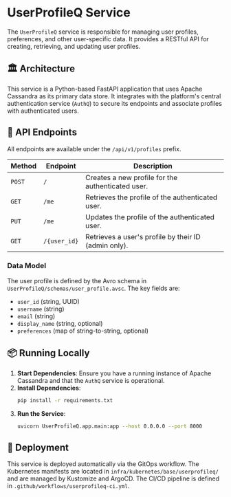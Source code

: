 # UserProfileQ Service

The `UserProfileQ` service is responsible for managing user profiles, preferences, and other user-specific data. It provides a RESTful API for creating, retrieving, and updating user profiles.

## 🏛️ Architecture

This service is a Python-based FastAPI application that uses Apache Cassandra as its primary data store. It integrates with the platform's central authentication service (`AuthQ`) to secure its endpoints and associate profiles with authenticated users.

## 🚀 API Endpoints

All endpoints are available under the `/api/v1/profiles` prefix.

| Method | Endpoint      | Description                               |
|--------|---------------|-------------------------------------------|
| `POST` | `/`           | Creates a new profile for the authenticated user. |
| `GET`   | `/me`         | Retrieves the profile of the authenticated user. |
| `PUT`   | `/me`         | Updates the profile of the authenticated user. |
| `GET`   | `/{user_id}`  | Retrieves a user's profile by their ID (admin only). |

### Data Model

The user profile is defined by the Avro schema in `UserProfileQ/schemas/user_profile.avsc`. The key fields are:
- `user_id` (string, UUID)
- `username` (string)
- `email` (string)
- `display_name` (string, optional)
- `preferences` (map of string-to-string, optional)

## 📦 Running Locally

1.  **Start Dependencies**: Ensure you have a running instance of Apache Cassandra and that the `AuthQ` service is operational.
2.  **Install Dependencies**:
    ```bash
    pip install -r requirements.txt
    ```
3.  **Run the Service**:
    ```bash
    uvicorn UserProfileQ.app.main:app --host 0.0.0.0 --port 8000
    ```

## 🚢 Deployment

This service is deployed automatically via the GitOps workflow. The Kubernetes manifests are located in `infra/kubernetes/base/userprofileq/` and are managed by Kustomize and ArgoCD. The CI/CD pipeline is defined in `.github/workflows/userprofileq-ci.yml`. 